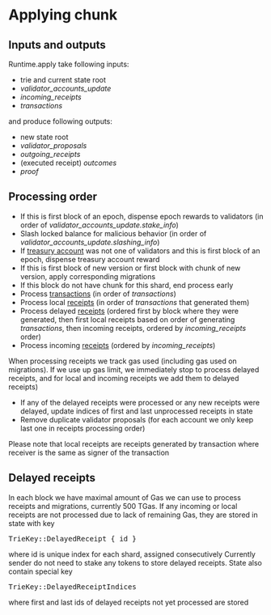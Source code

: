 # Applying chunk

## Inputs and outputs

Runtime.apply take following inputs:
* trie and current state root
* *validator_accounts_update*
* *incoming_receipts*
* *transactions*

and produce following outputs:
* new state root
* *validator_proposals*
* *outgoing_receipts*
* (executed receipt) *outcomes*
* *proof*

## Processing order

* If this is first block of an epoch, dispense epoch rewards to validators (in order of *validator_accounts_update.stake_info*)
* Slash locked balance for malicious behavior (in order of *validator_accounts_update.slashing_info*)
* If [treasury account](../Economics/README.md#protocol-treasury) was not one of validators and this is first block of an epoch, dispense treasury account reward
* If this is first block of new version or first block with chunk of new version, apply corresponding migrations
* If this block do not have chunk for this shard, end process early
* Process [transactions](Transactions.md) (in order of *transactions*)
* Process local [receipts](Receipts.md) (in order of *transactions* that generated them)
* Process delayed [receipts](Receipts.md) (ordered first by block where they were generated, then first local receipts based on order of generating *transactions*,
then incoming receipts, ordered by *incoming_receipts* order)
* Process incoming [receipts](Receipts.md) (ordered by *incoming_receipts*)

When processing receipts we track gas used (including gas used on migrations). If we use up gas limit, we immediately stop to process delayed receipts, and for local and incoming
receipts we add them to delayed receipts)

* If any of the delayed receipts were processed or any new receipts were delayed, update indices of first and last unprocessed receipts in state
* Remove duplicate validator proposals (for each account we only keep last one in receipts processing order)

Please note that local receipts are receipts generated by transaction where receiver is the same as signer of the transaction

## Delayed receipts

In each block we have maximal amount of Gas we can use to process receipts and migrations, currently 500 TGas. If any incoming or local receipts are not processed due to lack of remaining Gas, they are stored in state with key <pre>TrieKey::DelayedReceipt { id }</pre> where id is unique index for each shard, assigned consecutively Currently sender do not need to stake any tokens to store delayed receipts. State also contain special key <pre>TrieKey::DelayedReceiptIndices</pre> where first and last ids of delayed receipts not yet processed are stored
